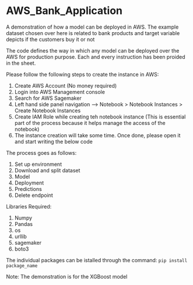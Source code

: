 # AWS_Bank_Application
A demonstration of how a model can be deployed in AWS. The example dataset chosen over here is related to bank products and target variable depicts if the customers buy it or not

The code defines the way in which any model can be deployed over the AWS for production purpose. Each and every instruction has been proided in the sheet.

Please follow the following steps to create the instance in AWS:

1. Create AWS Account (No money required)
2. Login into AWS Management console
3. Search for AWS Sagemaker
4. Left hand side panel navigation --> Notebook > Notebook Instances > Create Notebook Instances
5. Create IAM Role while creating teh notebook instance (This is essential part of the process because it helps manage the access of the notebook)
6. The instance creation will take some time. Once done, please open it and start writing the below code


The process goes as follows:

1. Set up environment
2. Download and split dataset
3. Model
4. Deployment
5. Predictions
6. Delete endpoint


Libraries Required: 
1. Numpy
2. Pandas
3. os
4. urllib
5. sagemaker
6. boto3

The individual packages can be istalled through the command: ```pip install package_name```


Note: The demonstration is for the XGBoost model
